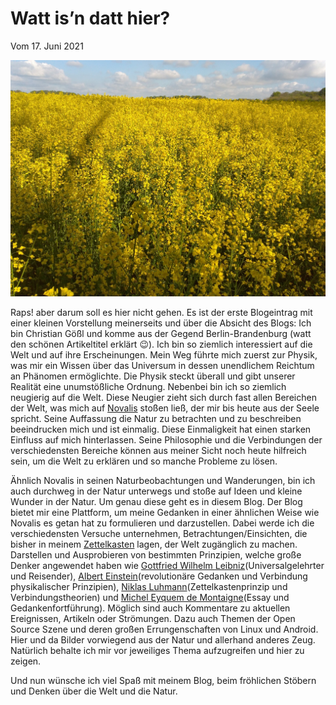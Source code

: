 # Watt is’n datt hier?
Vom 17. Juni 2021

<div align=center style="text-align: center;">
    <img width="850" src="./Media/img_20210519_090855.jpg"/>
</div>

Raps! aber darum soll es hier nicht gehen. Es ist der erste Blogeintrag mit einer kleinen Vorstellung meinerseits und über die Absicht des Blogs: Ich bin Christian Gößl und komme aus der Gegend Berlin-Brandenburg (watt den schönen Artikeltitel erklärt 😉). Ich bin so ziemlich interessiert auf die Welt und auf ihre Erscheinungen. Mein Weg führte mich zuerst zur Physik, was mir ein Wissen über das Universum in dessen unendlichem Reichtum an Phänomen ermöglichte. Die Physik steckt überall und gibt unserer Realität eine unumstößliche Ordnung. Nebenbei bin ich so ziemlich neugierig auf die Welt. Diese Neugier zieht sich durch fast allen Bereichen der Welt, was mich auf [Novalis](https://de.wikipedia.org/wiki/Novalis) stoßen ließ, der mir bis heute aus der Seele spricht. Seine Auffassung die Natur zu betrachten und zu beschreiben beeindrucken mich und ist einmalig. Diese Einmaligkeit hat einen starken Einfluss auf mich hinterlassen. Seine Philosophie und die Verbindungen der verschiedensten Bereiche können aus meiner Sicht noch heute hilfreich sein, um die Welt zu erklären und so manche Probleme zu lösen.

Ähnlich Novalis in seinen Naturbeobachtungen und Wanderungen, bin ich auch durchweg in der Natur unterwegs und stoße auf Ideen und kleine Wunder in der Natur. Um genau diese geht es in diesem Blog. Der Blog bietet mir eine Plattform, um meine Gedanken in einer ähnlichen Weise wie Novalis es getan hat zu formulieren und darzustellen. Dabei werde ich die verschiedensten Versuche unternehmen, Betrachtungen/Einsichten, die bisher in meinem [Zettelkasten](https://de.wikipedia.org/wiki/Zettelkasten) lagen, der Welt zugänglich zu machen. Darstellen und Ausprobieren von bestimmten Prinzipien, welche große Denker angewendet haben wie [Gottfried Wilhelm Leibniz](https://de.wikipedia.org/wiki/Gottfried_Wilhelm_Leibniz)(Universalgelehrter und Reisender), [Albert Einstein](https://de.wikipedia.org/wiki/Albert_Einstein)(revolutionäre Gedanken und Verbindung physikalischer Prinzipien), [Niklas Luhmann](https://de.wikipedia.org/wiki/Niklas_Luhmann)(Zettelkastenprinzip und Verbindungstheorien) und [Michel Eyquem de Montaigne](https://de.wikipedia.org/wiki/Michel_de_Montaigne)(Essay und Gedankenfortführung). Möglich sind auch Kommentare zu aktuellen Ereignissen, Artikeln oder Strömungen. Dazu auch Themen der Open Source Szene und deren großen Errungenschaften von Linux und Android. Hier und da Bilder vorwiegend aus der Natur und allerhand anderes Zeug. Natürlich behalte ich mir vor jeweiliges Thema aufzugreifen und hier zu zeigen.

Und nun wünsche ich viel Spaß mit meinem Blog, beim fröhlichen Stöbern und Denken über die Welt und die Natur.
